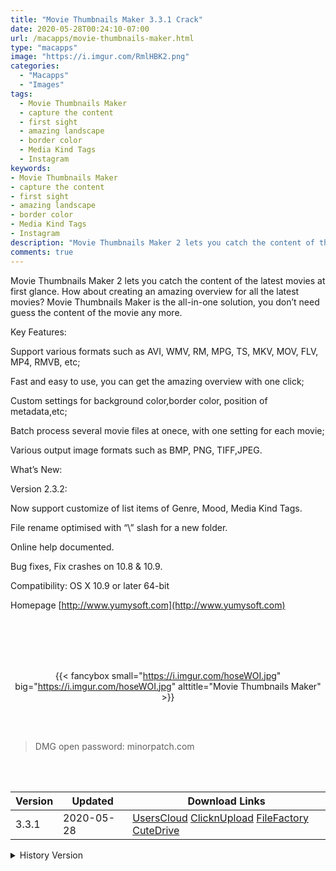```yaml
---
title: "Movie Thumbnails Maker 3.3.1 Crack"
date: 2020-05-28T00:24:10-07:00
url: /macapps/movie-thumbnails-maker.html
type: "macapps"
image: "https://i.imgur.com/RmlHBK2.png"
categories:
  - "Macapps"
  - "Images"
tags:
  - Movie Thumbnails Maker
  - capture the content
  - first sight
  - amazing landscape
  - border color
  - Media Kind Tags
  - Instagram
keywords:
- Movie Thumbnails Maker
- capture the content
- first sight
- amazing landscape
- border color
- Media Kind Tags
- Instagram
description: "Movie Thumbnails Maker 2 lets you catch the content of the latest movies at first glance"
comments: true
---
```


Movie Thumbnails Maker 2 lets you catch the content of the latest movies at first glance. How about creating an amazing overview for all the latest movies? Movie Thumbnails Maker is the all-in-one solution, you don’t need guess the content of the movie any more.

Key Features:

Support various formats such as AVI, WMV, RM, MPG, TS, MKV, MOV, FLV, MP4, RMVB, etc;

Fast and easy to use, you can get the amazing overview with one click;

Custom settings for background color,border color, position of metadata,etc;

Batch process several movie files at onece, with one setting for each movie;

Various output image formats such as BMP, PNG, TIFF,JPEG.

What’s New:



Version 2.3.2:



Now support customize of list items of Genre, Mood, Media Kind Tags.

File rename optimised with “\” slash for a new folder.

Online help documented.

Bug fixes, Fix crashes on 10.8 & 10.9.

Compatibility: OS X 10.9 or later 64-bit

Homepage [http://www.yumysoft.com](http://www.yumysoft.com)

<br/>
<br/>
<script async src="https://pagead2.googlesyndication.com/pagead/js/adsbygoogle.js"></script>
<ins class="adsbygoogle"
     style="display:block; text-align:center;"
     data-ad-layout="in-article"
     data-ad-format="fluid"
     data-ad-client="ca-pub-8746275014476192"
     data-ad-slot="5144997159"></ins>
<script>
     (adsbygoogle = window.adsbygoogle || []).push({});
</script>
<br/>
<br/>


<center>

{{< fancybox small="https://i.imgur.com/hoseWOI.jpg" big="https://i.imgur.com/hoseWOI.jpg" alttitle="Movie Thumbnails Maker" >}}

</center>

<br/>
<br/>


> DMG open password: minorpatch.com

<br/>

<br/>
<div id="history_version" class="history_version">

| Version | Updated | Download Links |
| ---- | ---- | ---- |
| 3.3.1 | 2020-05-28 | [UsersCloud](https://ouo.io/pcHkAw)   [ClicknUpload](https://ouo.io/zLoe26)   [FileFactory](https://ouo.io/5HenI2)   [CuteDrive](https://ouo.io/czc4bW) |
<details>
<summary>History Version</summary>

| Version | Updated | Download Links |
| ---- | ---- | ---- |
| 3.3.0 | 2020-05-24 | [UsersCloud](https://ouo.io/IY3U01)   [ClicknUpload](https://ouo.io/vo6s7A)   [FileFactory](https://ouo.io/vAl6LFm)   [CuteDrive](https://ouo.io/9sf8oz) |
| 3.2.1 | 2020-05-04 | [UsersCloud](https://ouo.io/MW1h7t)   [ClicknUpload](https://ouo.io/xWqdKah)   [FileFactory](https://ouo.io/JmPXv2)   [CuteDrive](https://ouo.io/i4eaH8) |
| 3.2.0 | 2020-05-03 | [UsersCloud](https://ouo.io/jlt333)   [ClicknUpload](https://ouo.io/hQaGpp)   [FileFactory](https://ouo.io/QtulER)   [CuteDrive](https://ouo.io/owF3ge) |
| 3.1.2 | 2020-05-02 | [UsersCloud](https://ouo.io/dCvMtz)   [ClicknUpload](https://ouo.io/oU0mNF5)   [FileFactory](https://ouo.io/FxO5pzL)   [CuteDrive](https://ouo.io/kebNEB) |
| 3.1.0 | 2020-04-29 | [UsersCloud](https://ouo.io/qeRsQU)   [ClicknUpload](https://ouo.io/XmGiNpD)   [FileFactory](https://ouo.io/tn9C9DL)   [CuteDrive](https://ouo.io/4sZijM) |
| 3.0.3 | 2020-04-24 | [UsersCloud](https://ouo.io/rWsTcj)   [ClicknUpload](https://ouo.io/AfdiNB)   [FileFactory](https://ouo.io/djoHiy)   [CuteDrive](https://ouo.io/djoHiy) |
</details>

</div>
